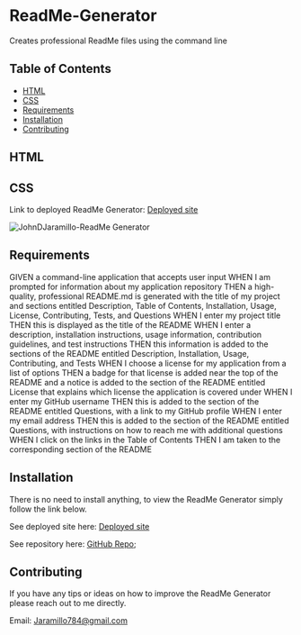 # ReadMe-Generator
Creates professional ReadMe files using the command line 

## Table of Contents

* [HTML](#HTML)
* [CSS](#CSS)
* [Requirements](#Requirements)
* [Installation](#Installation)
* [Contributing](#Contributing)

## HTML 


## CSS 


Link to deployed ReadMe Generator: [Deployed site]()

![JohnDJaramillo-ReadMe Generator](/images/newscreenshot1.png)

## Requirements

GIVEN a command-line application that accepts user input
WHEN I am prompted for information about my application repository
THEN a high-quality, professional README.md is generated with the title of my project and sections entitled Description, Table of Contents, Installation, Usage, License, Contributing, Tests, and Questions
WHEN I enter my project title
THEN this is displayed as the title of the README
WHEN I enter a description, installation instructions, usage information, contribution guidelines, and test instructions
THEN this information is added to the sections of the README entitled Description, Installation, Usage, Contributing, and Tests
WHEN I choose a license for my application from a list of options
THEN a badge for that license is added near the top of the README and a notice is added to the section of the README entitled License that explains which license the application is covered under
WHEN I enter my GitHub username
THEN this is added to the section of the README entitled Questions, with a link to my GitHub profile
WHEN I enter my email address
THEN this is added to the section of the README entitled Questions, with instructions on how to reach me with additional questions
WHEN I click on the links in the Table of Contents
THEN I am taken to the corresponding section of the README

## Installation

There is no need to install anything, to view the ReadMe Generator simply follow the link below. 

See deployed site here: [Deployed site]() 

See repository here: [GitHub Repo]();

## Contributing

If you have any tips or ideas on how to improve the ReadMe Generator please reach out to me directly. 

Email: Jaramillo784@gmail.com

